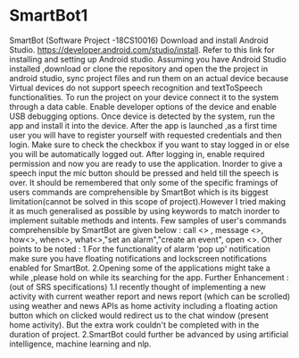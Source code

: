 # SmartBot1
SmartBot (Software Project -18CS10016)
Download and install Android Studio. https://developer.android.com/studio/install. Refer to this link for installing and setting up Android studio. Assuming you have Android Studio installed ,download or clone the repository and open the the project in android studio, sync project files and run them on an actual device because Virtual devices do not support speech recognition and textToSpeech functionalities. To run the project on your device connect it to the system through a data cable. Enable developer options of the device and enable USB debugging options. Once device is detected by the system, run the app and install it into the device. After the app is launched ,as a first time user you will have to register yourself with requested credentials and then login. Make sure to check the checkbox if you want to stay logged in or else you will be automatically logged out. After logging in, enable required permission and now you are ready to use the application. Inorder to give a speech input the mic button should be pressed and held till the speech is over. It should be remembered that only some of the specific framings of users commands are comprehensible by SmartBot which is its biggest limitation(cannot be solved in this scope of project).However I tried making it as much generalised as possible by using keywords to match inorder to implement suitable methods and intents.
Few samples of user's commands comprehensible by SmartBot are given below :
call <> , message <>, how<>, when<>, what<>,"set an alarm","create an event", open <>.
Other points to be noted :
1.For the functionality of alarm 'pop up' notification make sure you have floating notifications and lockscreen notifications enabled for SmartBot.
2.Opening some of the applications might take a while ,please hold on while its searching for the app.
Further Enhancement :(out of SRS specifications) 
1.I recently thought of implementing a new activity with current weather report and news report (which can be scrolled) using weather and news APIs as home activity including a floating action button which on clicked would redirect us to the chat window (present home activity).  But the extra work couldn't be completed with in the duration of project.
2.SmartBot could further be advanced by using artificial intelligence, machine learning and nlp.


